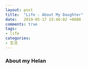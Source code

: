 ```yaml
---
layout: post
title:  "Life - About My Daughter"
date:   2019-05-17 15:46:02 +0800
comments: true
tags:
- life
categories:
- 生活
---
```


### About my Helan

#### 


